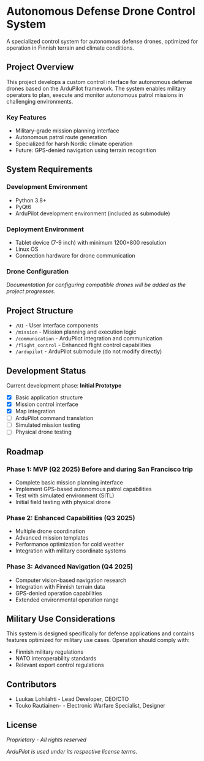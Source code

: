 # Autonomous Defense Drone Control System

A specialized control system for autonomous defense drones, optimized for operation in Finnish terrain and climate conditions.

## Project Overview

This project develops a custom control interface for autonomous defense drones based on the ArduPilot framework. The system enables military operators to plan, execute and monitor autonomous patrol missions in challenging environments.

### Key Features

- Military-grade mission planning interface
- Autonomous patrol route generation
- Specialized for harsh Nordic climate operation
- Future: GPS-denied navigation using terrain recognition

## System Requirements

### Development Environment

- Python 3.8+
- PyQt6
- ArduPilot development environment (included as submodule)

### Deployment Environment

- Tablet device (7-9 inch) with minimum 1200×800 resolution
- Linux OS
- Connection hardware for drone communication

### Drone Configuration

_Documentation for configuring compatible drones will be added as the project progresses._

## Project Structure

- `/UI` - User interface components
- `/mission` - Mission planning and execution logic
- `/communication` - ArduPilot integration and communication
- `/flight_control` - Enhanced flight control capabilities
- `/ardupilot` - ArduPilot submodule (do not modify directly)

## Development Status

Current development phase: **Initial Prototype**

- [x] Basic application structure
- [x] Mission control interface
- [x] Map integration
- [ ] ArduPilot command translation
- [ ] Simulated mission testing
- [ ] Physical drone testing

## Roadmap

### Phase 1: MVP (Q2 2025) Before and during San Francisco trip

- Complete basic mission planning interface
- Implement GPS-based autonomous patrol capabilities
- Test with simulated environment (SITL)
- Initial field testing with physical drone

### Phase 2: Enhanced Capabilities (Q3 2025)

- Multiple drone coordination
- Advanced mission templates
- Performance optimization for cold weather
- Integration with military coordinate systems

### Phase 3: Advanced Navigation (Q4 2025)

- Computer vision-based navigation research
- Integration with Finnish terrain data
- GPS-denied operation capabilities
- Extended environmental operation range

## Military Use Considerations

This system is designed specifically for defense applications and contains features optimized for military use cases. Operation should comply with:

- Finnish military regulations
- NATO interoperability standards
- Relevant export control regulations

## Contributors

- Luukas Lohilahti - Lead Developer, CEO/CTO
- Touko Rautiainen- - Electronic Warfare Specialist, Designer

## License

_Proprietary - All rights reserved_

_ArduPilot is used under its respective license terms._
